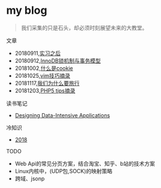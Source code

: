 # my blog

>我们采集的只是石头，却必须时刻展望未来的大教堂。

文章
* 20180911,[实习之后](./2018/20180911_after_my_practice_in_tencent.md)
* 20180912,[InnoDB锁机制与事务模型](./2018/20180912_innodb_locking_and_transaction_model.md)
* 20181002,[什么是cookie](./2018/20181002_what_is_cookie.md)
* 20181025,[vim技巧摘录](./2018/20181025_vim_skills.md)
* 20181117,[我们为什么要旅行](./2018/20181105_why_we_travel.md)
* 20181203,[PHP5 tips摘录](./2018/20181203_detail_about_php5.md)


读书笔记
 * [Designing Data-Intensive Applications](./book/DDIA.md)

冷知识
*  [2018](./trivia/2018.md)



TODO
* Web Api的常见分页方案，结合淘宝、知乎、b站的技术方案
* Linux内核中，(UDP包,SOCK)的映射策略
* 跨域、jsonp